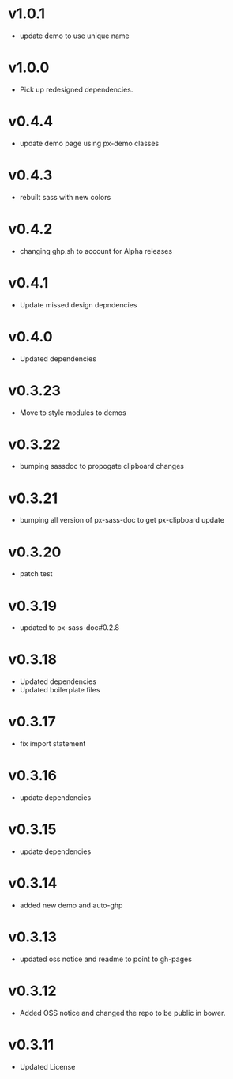v1.0.1
==================
* update demo to use unique name

v1.0.0
==================
* Pick up redesigned dependencies.

v0.4.4
==================
* update demo page using px-demo classes

v0.4.3
==================
* rebuilt sass with new colors

v0.4.2
==================
* changing ghp.sh to account for Alpha releases

v0.4.1
==================
* Update missed design depndencies

v0.4.0
==================
* Updated dependencies

v0.3.23
==================
* Move to style modules to demos

v0.3.22
==================
* bumping sassdoc to propogate clipboard changes


v0.3.21
==================
* bumping all version of px-sass-doc to get px-clipboard update


v0.3.20
==================
* patch test

v0.3.19
=========================
* updated to px-sass-doc#0.2.8

v0.3.18
=========================
* Updated dependencies
* Updated boilerplate files

v0.3.17
=========================
* fix import statement

v0.3.16
=========================
* update dependencies

v0.3.15
=========================
* update dependencies

v0.3.14
=========================
* added new demo and auto-ghp

v0.3.13
=========================
* updated oss notice and readme to point to gh-pages

v0.3.12
=========================
* Added OSS notice and changed the repo to be public in bower.

v0.3.11
=========================
* Updated License
